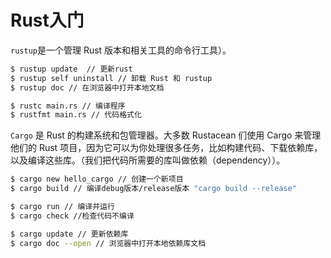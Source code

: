 # Rust入门

`rustup`是一个管理 Rust 版本和相关工具的命令行工具）。

```bash
$ rustup update  // 更新rust
$ rustup self uninstall // 卸载 Rust 和 rustup
$ rustup doc // 在浏览器中打开本地文档

$ rustc main.rs // 编译程序
$ rustfmt main.rs // 代码格式化

```
`Cargo` 是 Rust 的构建系统和包管理器。大多数 Rustacean 们使用 Cargo 来管理他们的 Rust 项目，因为它可以为你处理很多任务，比如构建代码、下载依赖库，以及编译这些库。（我们把代码所需要的库叫做依赖（dependency））。

```bash
$ cargo new hello_cargo // 创建一个新项目
$ cargo build // 编译debug版本/release版本 "cargo build --release"

$ cargo run // 编译并运行
$ cargo check //检查代码不编译

$ cargo update // 更新依赖库
$ cargo doc --open // 浏览器中打开本地依赖库文档
```